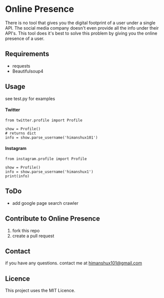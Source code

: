 # Online Presence 

There is no tool that gives you the digital footprint of a user under a single API. The social media company doesn't even provide all the info under their API's. This tool does it's best to solve this problem by giving you the online presence of a user. 

## Requirements 

- requests 
- Beautifulsoup4

## Usage 

see test.py for examples 

#### Twitter
```
from twitter.profile import Profile

show = Profile()
# returns dict 
info = show.parse_username('himanshux101')
```

#### Instagram
```
from instagram.profile import Profile

show = Profile()
info = show.parse_username('himanshux1')
print(info)
```

## ToDo

- add google page search crawler 

## Contribute to Online Presence 

1. fork this repo 
2. create a pull request 

## Contact 

if you have any questions. contact me at himanshux101@gmail.com

## Licence 

This project uses the MIT Licence. 

